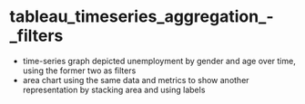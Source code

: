 # tableau_timeseries_aggregation_-_filters
- time-series graph depicted unemployment by gender and age over time, using the former two as filters
- area chart using the same data and metrics to show another representation by stacking area and using labels
